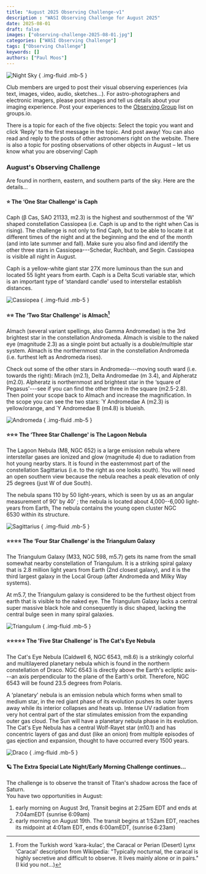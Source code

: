 ```yaml
---
title: "August 2025 Observing Challenge-v1"
description : "WASI Observing Challenge for August 2025"
date: 2025-08-01
draft: false
images: ["observing-challenge-2025-08-01.jpg"]
categories: ["WASI Observing Challenge"]
tags: ["Observing Challenge"]
keywords: []
authors: ["Paul Moos"]
---
```


![Night Sky](observing-challenge-2025-08-01.svg)
{ .img-fluid .mb-5 }

Club members are urged to post their visual observing experiences (via text,
images, video, audio, sketches…). For astro-photographers and electronic
imagers, please post images and tell us details about your imaging experience.
Post your experiences to the
[Observing Group](https://westminsterastro.groups.io/g/Observing/topics) list
on groups.io.

There is a topic for each of the five objects: Select the topic you want and
click ‘Reply' to the first message in the topic. And post away! You can also
read and reply to the posts of other astronomers right on the website. There is
also a topic for posting observations of other objects in August – let us know
what you are observing!
Caph
### August's Observing Challenge

Are found in northern, eastern, and southern parts of the sky. Here are the details...

#### ⭐ The ‘One Star Challenge' is Caph

Caph (β Cas, SAO 21133, m2.3) is the highest and southernmost of the ‘W' shaped
constellation Cassiopea (i.e. Caph is up and to the right when Cas is rising).
The challenge is not only to find Caph, but to be able to locate it at different
times of the night and at the beginning and the end of the month (and into late
summer and fall). Make sure you also find and identify the other three stars in
Cassiopea---Schedar, Ruchbah, and Segin. Cassiopea is visible all night in
August.

Caph is a yellow-white giant star 27X more luminous than the sun and located 55
light years from earth. Caph is a Delta Scuti variable star, which is an
important type of ‘standard candle' used to interstellar establish distances.

![Cassiopea](Cas-large.svg)
{ .img-fluid .mb-5 }

#### ⭐⭐ The ‘Two Star Challenge' is Almach[^1]

Almach (several variant spellings, also Gamma Andromedae) is the 3rd brightest
star in the constellation Andromeda. Almach is visible to the naked eye
(magnitude 2.3) as a single point but actually is a double/multiple star system.
Almach is the northernmost star in the constellation Andromeda (i.e. furthest
left as Andromeda rises).

Check out some of the other stars in Andromeda---moving south ward (i.e. towards
the right): Mirach (m2.1), Delta Andromedae (m 3.4), and Alpheratz (m2.0).
Alpheratz is northernmost and brightest star in the ‘square of Pegasus'---see if
you can find the other three in the square (m2.5-2.8). Then point your scope
back to Almach and increase the magnification. In the scope you can see the two
stars: Ύ Andromedae A (m2.3) is yellow/orange, and Ύ Andromedae B (m4.8) is
blueish.

![Andromeda](And-large.svg)
{ .img-fluid .mb-5 }

#### ⭐⭐⭐ The ‘Three Star Challenge' is The Lagoon Nebula

The Lagoon Nebula (M8, NGC 652) is a large emission nebula where interstellar
gases are ionized and glow (magnitude 4) due to radiation from hot young nearby
stars. It is found in the easternmost part of the constellation Sagittarius
(i.e. to the right as one looks south). You will need an open southern view
because the nebula reaches a peak elevation of only 25 degrees (just W of due
South).

The nebula spans 110 by 50 light-years, which is seen by us as an angular
measurement of 90' by 40' ; the nebula is located about
4,000--6,000 light-years from Earth, The nebula contains the young open
cluster NGC 6530 within its structure.

![Sagittarius](sgr-large.svg)
{ .img-fluid .mb-5 }

#### ⭐⭐⭐⭐ The ‘Four Star Challenge' is the Triangulum Galaxy

The Triangulum Galaxy (M33, NGC 598, m5.7) gets its name from the small
somewhat nearby constellation of Triangulum. It is a striking spiral galaxy
that is 2.8 million light years from Earth (2nd closest galaxy), and it is the
third largest galaxy in the Local Group (after Andromeda and Milky Way
systems).

At m5.7, the Triangulum galaxy is considered to be the furthest object from
earth that is visible to the naked eye. The Triangulum Galaxy lacks a central
super massive black hole and consequently is disc shaped, lacking the central
bulge seen in many spiral galaxies.

![Triangulum](Tri-large.svg)
{ .img-fluid .mb-5 }

#### ⭐⭐⭐⭐⭐ The 'Five Star Challenge' is The Cat's Eye Nebula

The Cat's Eye Nebula (Caldwell 6, NGC 6543, m8.6) is a strikingly colorful and
multilayered planetary nebula which is found in the northern constellation of
Draco. NGC 6543 is directly above the Earth's ecliptic axis---an axis
perpendicular to the plane of the Earth's orbit.  Therefore, NGC 6543 will be
found 23.5 degrees from Polaris.

A ‘planetary' nebula is an emission nebula which forms when small to medium
star, in the red giant phase of its evolution pushes its outer layers away while
its interior collapses and heats up. Intense UV radiation from very hot central
part of the star stimulates emission from the expanding outer gas cloud.  The
Sun will have a planetary nebula phase in its evolution. The Cat's Eye Nebula
has a central Wolf-Rayet star (m10.1) and has concentric layers of gas and dust
(like an onion) from multiple episodes of gas ejection and expansion, thought to
have occurred every 1500 years.

![Draco](Dra-large.svg)
{ .img-fluid .mb-5 }

#### 🪐 The Extra Special Late Night/Early Morning Challenge continues...

The challenge is to observe the transit of Titan's shadow across the face of Saturn.  
You have two opportunities in August:

1. early morning on August 3rd, Transit begins at 2:25am EDT and ends at
   7:04amEDT (sunrise 6:09am)
2. early morning on August 19th.  The transit begins at 1:52am EDT, reaches its
   midpoint at 4:01am EDT, ends 6:00amEDT, (sunrise 6:23am)

[^1]: From the Turkish word 'kara-kulac', the Caracal or Perian (Desert) Lynx 'Caracal' description from Wikipedia: "Typically nocturnal, the caracal is highly secretive and difficult to observe. It lives mainly alone or in pairs." (I kid you not...)
